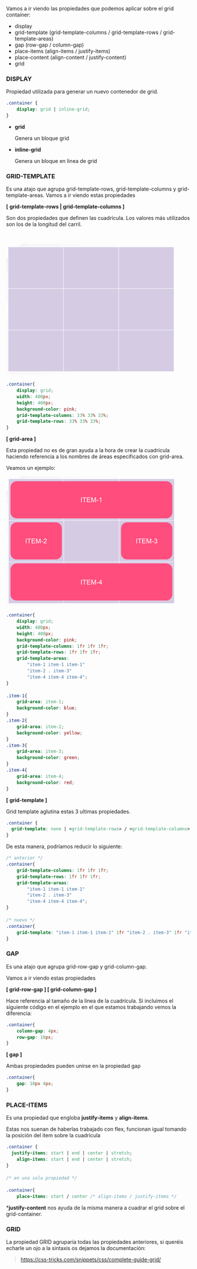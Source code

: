   Vamos a ir viendo las propiedades que podemos aplicar sobre el grid container:

- display
- grid-template (grid-template-columns / grid-template-rows / grid-template-areas)
- gap (row-gap / column-gap)
- place-items (align-items / justify-items)
- place-content (align-content / justify-content)
- grid

### **DISPLAY**

Propiedad utilizada para generar un nuevo contenedor de grid.

```css
.container {
	display: grid | inline-grid;
}
```

- **grid**
    
    Genera un bloque grid
    
- **inline-grid**
    
    Genera un bloque en linea de grid
    

### **GRID-TEMPLATE**

Es una atajo que agrupa grid-template-rows, grid-template-columns y grid-template-areas. Vamos a ir viendo estas propiedades

**[** **grid-template-rows | grid-template-columns ]**

Son dos propiedades que definen las cuadrícula. Los valores más utilizados son los de la longitud del carril.

        

![Untitled](recursos/imgs/Untitled36.png)

```css
.container{
    display: grid;
    width: 400px;
    height: 400px;
    background-color: pink;
    grid-template-columns: 33% 33% 33%;
    grid-template-rows: 33% 33% 33%;
}
```

**[ grid-area ]**

Esta propiedad no es de gran ayuda a la hora de crear la cuadrícula haciendo referencia a los nombres de áreas especificados con grid-area.

Veamos un ejemplo:

![Untitled](recursos/imgs/Untitled37.png)

  

```css
.container{
    display: grid;
    width: 400px;
    height: 400px;
    background-color: pink;
    grid-template-columns: 1fr 1fr 1fr;
    grid-template-rows: 1fr 1fr 1fr;
    grid-template-areas:
        "item-1 item-1 item-1"
        "item-2 . item-3"
        "item-4 item-4 item-4";
}

.item-1{
    grid-area: item-1;
    background-color: blue;
}
.item-2{
    grid-area: item-2;
    background-color: yellow;
}
.item-3{
    grid-area: item-3;
    background-color: green;
}
.item-4{
    grid-area: item-4;
    background-color: red;
}
```

 

**[** **grid-template ]**

Grid template aglutina estas 3 ultimas propiedades. 

```css
.container {
  grid-template: none | <grid-template-rows> / <grid-template-columns>;
}
```

 

De esta manera, podríamos reducir lo siguiente:

  

```css
/* anterior */
.container{
    grid-template-columns: 1fr 1fr 1fr;
    grid-template-rows: 1fr 1fr 1fr;
    grid-template-areas:
        "item-1 item-1 item-1"
        "item-2 . item-3"
        "item-4 item-4 item-4";
}

/* nuevo */
.container{
	grid-template: "item-1 item-1 item-1" 1fr "item-2 . item-3" 1fr "item-4 item-4 item-4" 1fr/ 1fr 1fr 1fr;
}
```

### **GAP**

Es una atajo que agrupa grid-row-gap y grid-column-gap.

Vamos a ir viendo estas propiedades

**[ grid-row-gap ]  [ grid-column-gap ]**

Hace referencia al tamaño de la línea de la cuadrícula. Si incluimos el siguiente código en el ejemplo en el que estamos trabajando vemos la diferencia:

 

```css
.container{
	column-gap: 4px;
	row-gap: 10px;
}
```

 

**[ gap ]**

Ambas propiedades pueden unirse en la propiedad gap

 

```css
.container{
	gap: 10px 4px;
}
```

 

### **PLACE-ITEMS**

Es una propiedad que engloba **justify-items** y **align-items**.

Estas nos suenan de haberlas trabajado con flex, funcionan igual tomando la posición del item sobre la cuadrícula 

 

```css
.container {
  justify-items: start | end | center | stretch;
	align-items: start | end | center | stretch;
}

/* en una sola propiedad */

.container{
	place-items: start / center /* align-items / justify-items */
```

 

***justify-content** nos ayuda de la misma manera a cuadrar el grid sobre el grid-container.

### GRID

La propiedad GRID agruparía todas las propiedades anteriores, si queréis echarle un ojo a la sintaxis os dejamos la documentación:

> https://css-tricks.com/snippets/css/complete-guide-grid/
